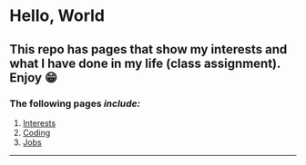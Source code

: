 # Hello, World

## This repo has pages that show my interests and what I have done in my life (class assignment). Enjoy 😁

### The following pages *include:*

1. [Interests](../Interests/Interests.md)
2. [Coding](../Coding/Coding.md)
3. [Jobs](../Jobs/Jobs.md)

---
